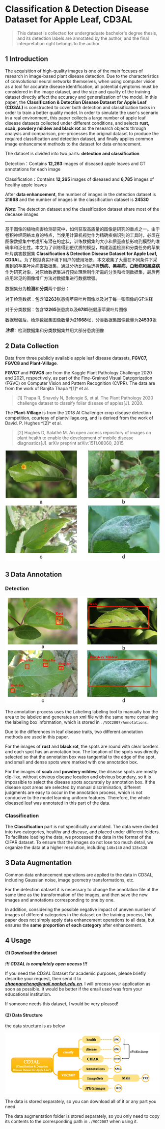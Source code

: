 # Classification & Detection Disease Dataset for Apple Leaf, CD3AL

> This dataset is collected for undergraduate bachelor's degree thesis, and its detection labels are annotated by the author, and the final interpretation right belongs to the author.

## 1 Introduction



The acquisition of high-quality images is one of the main focuses of research in image-based plant disease detection. Due to the characteristics of convolutional neural networks themselves, when using computer vision as a tool for accurate disease identification, all potential symptoms must be considered in the image dataset, and the size and quality of the training dataset directly affect the accuracy and generalization of the model. In this paper, the **Classification & Detection Disease Dataset for Apple Leaf (CD3AL)** is constructed to cover both detection and classification tasks in order to train a better quality model. In order to simulate the user's scenario in a real environment, this paper collects a large number of apple leaf disease datasets collected under different conditions, and selects **rust, scab, powdery mildew and black rot** as the research objects through analysis and comparison, pre-processes the original dataset to produce the required classification and detection dataset, and finally applies common image enhancement methods to the dataset for data enhancement.

The dataset is divided into two parts: **detection and classification**

Detection：Contains **12,263** images of diseased apple leaves and GT annotations for each image

Classification：Contains **12,265** images of diseased and **6,785** images of healthy apple leaves

After **data enhancement**, the number of images in the detection dataset is **21668** and the number of images in the classification dataset is **24530**

***Note***: The detection dataset and the classification dataset share most of the decease images

----

基于图像的植物病害检测研究中，如何获取高质量的图像是研究的重点之一。由于卷积神经网络本身的特点，当使用计算机视觉作为精确疾病识别的工具时，必须在图像数据集中考虑所有潜在的症状，训练数据集的大小和质量直接影响到模型的准确率和泛化性。本文为了训练得到更优质的模型，构建涵盖检测和分类任务的苹果叶片病害数据集 **Classification & Detection Disease Dataset for Apple Leaf, CD3AL**。为了模拟真实环境下用户的使用场景，本文收集了大量在不同条件下采集到的苹果叶片病害数据集，通过分析比对后选择**锈病、黑星病、白粉病和黑腐病**作为研究对象，对原始数据集进行预处理后制作所需的分类和检测数据集，最后再应用常见的图像增广方法对数据集进行数据增强。

数据集分为**检测**和**分类**两个部分：

对于检测数据：包含**12263**张患病苹果叶片图像以及对于每一张图像的GT注释

对于分类数据：包含**12265**张患病以及**6785**张健康苹果叶片图像

数据增强后，检测数据集图像数量为**21668**张，分类数据集图像数量为**24530**张

***注意***：检测数据集和分类数据集共用大部分患病图像

## 2 Data Collection

Data from three publicly available apple leaf disease datasets, **FGVC7, FGVC8 and Plant-Village**. 

**FGVC7** and **FGVC8** are from the Kaggle Plant Pathology Challenge 2020 and 2021, respectively, as part of the Fine-Grained Visual Categorization (FGVC) on Computer Vision and Pattern Recognition (CVPR). The data are from the work of Ranjita Thapa ^[1]^ et al.

> [1]   Thapa R, Snavely N, Belongie S, et al. The Plant Pathology 2020 challenge dataset to classify foliar disease of apples[J]. 2020.

The **Plant-Village** is from the 2018 AI Challenger crop disease detection competition, courtesy of plantvillage.org, and is derived from the work of David. P. Hughes ^[2]^ et al.

> [2]   Hughes D, Salathé M. An open access repository of images on plant health to enable the development of mobile disease diagnostics[J]. arXiv preprint arXiv:1511.08060, 2015.

![Four disease examples](./imgs/1.jpg)

## 3 Data Annotation

### Detection

![2](./imgs/2.png)

The annotation process uses the Labelimg labeling tool to manually box the area to be labeled and generates an xml file with the same name containing the labeling box information, which is stored in  `./VOC2007/Annotations.`

Due to the differences in leaf disease traits, two different annotation methods are used in this paper.

For the images of **rust** and **black rot**, the spots are round with clear borders and each spot has an annotation box. The location of the spots was directly selected so that the annotation box was tangential to the edge of the spot, and small and dense spots were marked with one annotation box.

For the images of **scab** and **powdery mildew**, the disease spots are mostly dip-like, without obvious disease location and obvious boundary, so it is impossible to select the disease spots accurately by annotation box. If the disease spot areas are selected by manual discrimination, different judgments are easy to occur in the annotation process, which is not conducive to the model learning uniform features. Therefore, the whole diseased leaf was annotated in this part of the data.

### Classification

The **Classification** part is not specifically annotated. The data were divided into two categories, healthy and disease, and placed under different folders.  To facilitate loading the data, we processed the data in the format of the CIFAR dataset. To ensure that the images do not lose too much detail, we organize the data at a higher resolution, including `140x140` and `128x128`

## 3 Data Augmentation

Common data enhancement operations are applied to the data in CD3AL, including Gaussian noise, image geometry transformations, etc. 

For the detection dataset it is necessary to change the annotation file at the same time as the transformation of the images, and then save the new images and annotations corresponding to one by one. 

In addition, considering the possible negative impact of uneven number of images of different categories in the dataset on the training process, this paper does not simply apply data enhancement operations to all data, but ensures the **same proportion of each category** after enhancement.

## 4 Usage

#### (1) Download the dataset

***!!! CD3AL is completely open access !!!***

If you need the CD3AL Dataset for academic purposes, please briefly describe your request, then send it to ***[zhaopancheng@mail.nankai.edu.cn](mailto:zhaopancheng@mail.nankai.edu.cn)***. I will process your application as soon as possible. It would be better if the email used was from your educational institution.

If someone needs this dataset, I would be very pleased!

#### (2) Data Structure

the data structure is as below

![3](./imgs/3.png)

The data is stored separately, so you can download all of it or any part you need.

The data augmentation folder is stored separately, so you only need to copy its contents to the corresponding path in `./VOC2007` when using it.
